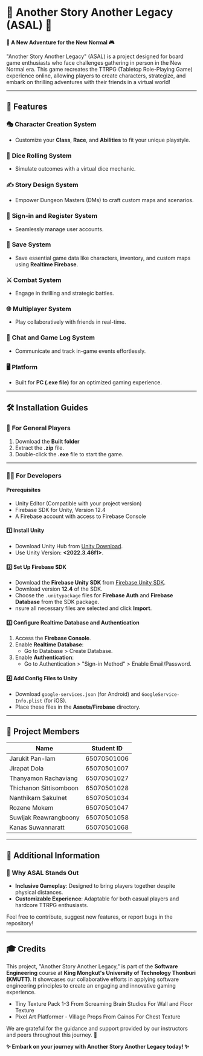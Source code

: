 
# 🌟 Another Story Another Legacy (ASAL) 🌟  
**🎲 A New Adventure for the New Normal 🎮**  

"Another Story Another Legacy" (ASAL) is a project designed for board game enthusiasts who face challenges gathering in person in the New Normal era. This game recreates the TTRPG (Tabletop Role-Playing Game) experience online, allowing players to create characters, strategize, and embark on thrilling adventures with their friends in a virtual world!  

---

## 🚀 Features  

### 🎭 **Character Creation System**  
- Customize your **Class**, **Race**, and **Abilities** to fit your unique playstyle.  

### 🎲 **Dice Rolling System**  
- Simulate outcomes with a virtual dice mechanic.  

### ✍️ **Story Design System**  
- Empower Dungeon Masters (DMs) to craft custom maps and scenarios.  

### 🔐 **Sign-in and Register System**  
- Seamlessly manage user accounts.  

### 💾 **Save System**  
- Save essential game data like characters, inventory, and custom maps using **Realtime Firebase**.  

### ⚔️ **Combat System**  
- Engage in thrilling and strategic battles.  

### 🌐 **Multiplayer System**  
- Play collaboratively with friends in real-time.  

### 💬 **Chat and Game Log System**  
- Communicate and track in-game events effortlessly.  

### 🖥️ **Platform**  
- Built for **PC (.exe file)** for an optimized gaming experience.  

---

## 🛠️ Installation Guides

### 👥 **For General Players**  
1. Download the **Built folder** 
2. Extract the **.zip** file.  
3. Double-click the **.exe** file to start the game.  

---

### 👨‍💻 **For Developers**  

#### Prerequisites
- Unity Editor (Compatible with your project version)
- Firebase SDK for Unity, Version 12.4
- A Firebase account with access to Firebase Console

#### 1️⃣ **Install Unity**  
- Download Unity Hub from [Unity Download](https://unity.com/download).  
- Use Unity Version: **<2022.3.46f1>**.  

#### 2️⃣ **Set Up Firebase SDK**  
- Download the **Firebase Unity SDK** from [Firebase Unity SDK](https://firebase.google.com/docs/unity/setup).  
- Download version **12.4** of the SDK.
- Choose the `.unitypackage` files for **Firebase Auth** and **Firebase Database** from the SDK package.
- nsure all necessary files are selected and click **Import**.

#### 3️⃣ **Configure Realtime Database and Authentication**  
1. Access the **Firebase Console**.  
2. Enable **Realtime Database**:  
   - Go to Database > Create Database.  
3. Enable **Authentication**:  
   - Go to Authentication > "Sign-in Method" > Enable Email/Password.  

#### 4️⃣ **Add Config Files to Unity**  
- Download `google-services.json` (for Android) and `GoogleService-Info.plist` (for iOS).  
- Place these files in the **Assets/Firebase** directory.  

---

## 👥 Project Members  

| Name                        | Student ID      |  
|-----------------------------|-----------------|  
| Jarukit Pan-Iam             | 65070501006     |  
| Jirapat Dola                | 65070501007     |  
| Thanyamon Rachaviang        | 65070501027     |  
| Thichanon Sittisomboon      | 65070501028     |  
| Nanthikarn  Sakulnet        | 65070501034     |  
| Rozene Mokem                | 65070501047     |  
| Suwijak Reawrangboony       | 65070501058     |  
| Kanas Suwannaratt           | 65070501068     |  

---

## 📢 Additional Information  
### 🎯 Why ASAL Stands Out  
- **Inclusive Gameplay**: Designed to bring players together despite physical distances.  
- **Customizable Experience**: Adaptable for both casual players and hardcore TTRPG enthusiasts.  

Feel free to contribute, suggest new features, or report bugs in the repository!  

---

## 🎓 Credits  
This project, "Another Story Another Legacy," is part of the **Software Engineering** course at **King Mongkut's University of Technology Thonburi (KMUTT)**. It showcases our collaborative efforts in applying software engineering principles to create an engaging and
innovative gaming experience.  

- Tiny Texture Pack 1-3 From Screaming Brain Studios For Wall and Floor Texture
- Pixel Art Platformer - Village Props From Cainos For Chest Texture

We are grateful for the guidance and support provided by our instructors and peers throughout this journey. 🌟

**✨ Embark on your journey with Another Story Another Legacy today! ✨**  

